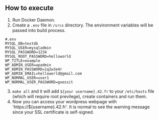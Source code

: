 ## How to execute
1. Run Docker Daemon.
2. Create a `.env` file in `/srcs` directory. The environment variables will be passed into build process.
```
#.env
MYSQL_DB=testdb
MYSQL_USER=mysqladmin
MYSQL_PASSWORD=1234
MYSQL_ROOT_PASSWORD=helloworld
WP_TITLE=example
WP_ADMIN_USER=wpadmin
WP_ADMIN_PASSWORD=1q2w3e4r
WP_ADMIN_EMAIL=helloworld@gmail.com
WP_NORMAL_USER=user1
WP_NORMAL_USER_PASSWORD=guessit
```
3. `make all` and it will add `${your username}.42.fr` to your `/etc/hosts` file (which will require root previlege), create containers and run them.
4. Now you can access your wordpress webpage with 'https://${username}.42.fr'. It is normal to see the warning message since your SSL certificate is self-signed.
